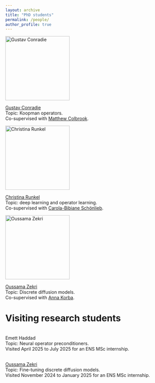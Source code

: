 ```yaml
---
layout: archive
title: "PhD students"
permalink: /people/
author_profile: true
---
```


<img src="https://nboulle.github.io/images/conradie.jpeg" alt="Gustav Conradie" width="200" />
<p>
  <a href="https://www.maths.cam.ac.uk/person/gjc51">Gustav Conradie</a>
  <br>Topic: Koopman operators.
  <br>Co-supervised with <a href="https://www.damtp.cam.ac.uk/user/mjc249/home.html">Matthew Colbrook</a>.
</p>

<p>
</p>

<img src="https://nboulle.github.io/images/runkel.jpg" alt="Christina Runkel" width="200" />
<p>
  <a href="https://www.damtp.cam.ac.uk/person/cr661">Christina Runkel</a>
  <br>Topic: deep learning and operator learning.
  <br>Co-supervised with <a href="https://www.damtp.cam.ac.uk/person/cbs31">Carola-Bibiane Schönlieb</a>.
</p>

<img src="https://nboulle.github.io/images/zekri.jpg" alt="Oussama Zekri" width="200" />
<p>
  <a href="https://www.oussamazekri.fr/">Oussama Zekri</a>
  <br>Topic: Discrete diffusion models.
  <br> Co-supervised with <a href="https://akorba.github.io/">Anna Korba</a>.
</p>

# Visiting research students

<p>
  <br>Emett Haddad
  <br>Topic: Neural operator preconditioners.
  <br> Visited April 2025 to July 2025 for an ENS MSc internship.
</p>

<p>
  <br> <a href="https://www.oussamazekri.fr/">Oussama Zekri</a>
  <br>Topic: Fine-tuning discrete diffusion models.
  <br> Visited November 2024 to January 2025 for an ENS MSc internship.
</p>